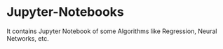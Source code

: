 # Jupyter-Notebooks
It contains Jupyter Notebook of some Algorithms like Regression, Neural Networks, etc.

